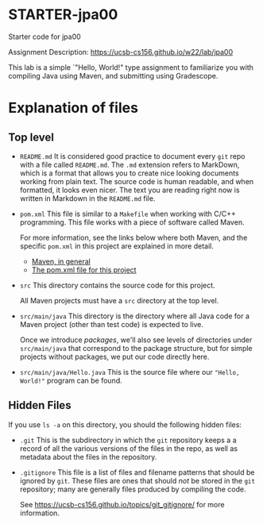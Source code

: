 # STARTER-jpa00

Starter code for jpa00

Assignment Description: <https://ucsb-cs156.github.io/w22/lab/jpa00>

This lab is a simple `"Hello, World!" type assignment to familiarize
you with compiling Java using Maven, and submitting using Gradescope.

# Explanation of files

## Top level

* `README.md` It is considered good practice to document every `git` repo
  with a file called `README.md`.  The `.md` extension refers to MarkDown,
  which is a format that allows you to create nice looking documents
  working from plain text.   The source code is human readable,
  and when formatted, it looks even nicer.  The text you are reading
  right now is written in Markdown in the `README.md` file.

  
* `pom.xml` This file is similar to a `Makefile`
  when working with C/C++ programming.  This file works with a piece of
  software called Maven.

  For more information, see the links below where both
  Maven, and the specific `pom.xml` in this project are explained in more detail.
  * [Maven, in general](https://ucsb-cs156.github.io/topics/maven)
  * [The pom.xml file for this project](https://ucsb-cs156.github.io/topics/maven_hello_world/)

* `src` This directory contains the source code for this project.

  All Maven projects must have a `src` directory at the top level.

* `src/main/java`  This directory is the directory where all Java code
  for a Maven project (other than test code) is expected to live.

  Once we introduce *packages*, we'll also see levels of directories
  under `src/main/java` that correspond to the package structure,
  but for simple projects without packages, we put our code directly here.

* `src/main/java/Hello.java`  This is the source file where our
  `"Hello, World!"` program can be found.


## Hidden Files

If you use `ls -a` on this directory, you should the following hidden files:

* `.git` This is the subdirectory in which the `git` repository keeps a
  a record of all the various versions of the files in the repo, as well
  as metadata about the files in the repository.
* `.gitignore` This file is a list of files and filename patterns that should
  be ignored by `git`.   These files are ones that should *not* be
  stored in the `git` repository; many are generally files produced
  by compiling the code.

  See <https://ucsb-cs156.github.io/topics/git_gitignore/> for more
  information.

